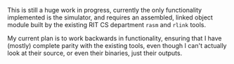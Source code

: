 This is still a huge work in progress, currently the only functionality
implemented is the simulator, and requires an assembled, linked object module
built by the existing RIT CS department `rasm` and `rlink` tools.

My current plan is to work backwards in functionality, ensuring that I have
(mostly) complete parity with the existing tools, even though I can't actually
look at their source, or even their binaries, just their outputs.
